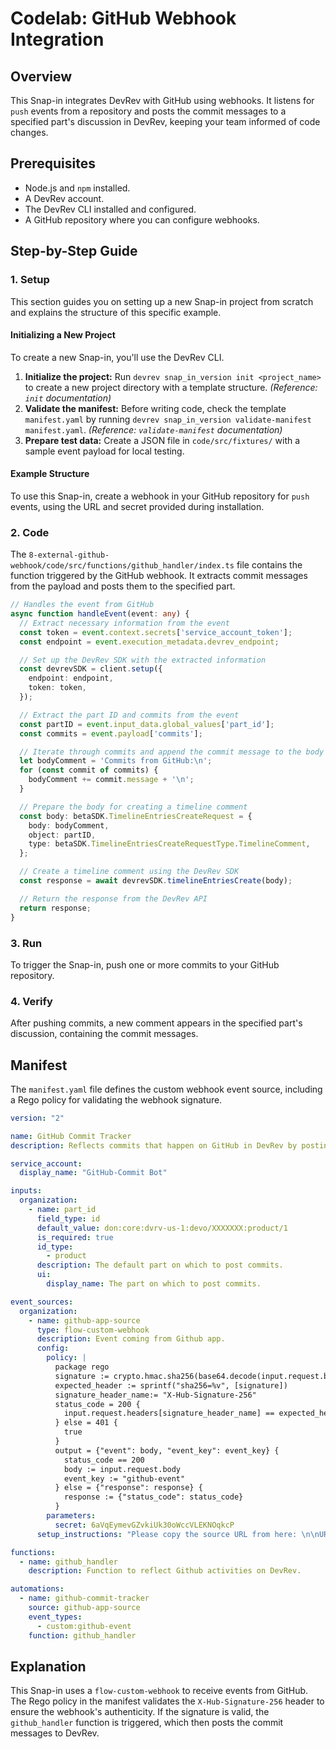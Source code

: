 # Codelab: GitHub Webhook Integration

## Overview
This Snap-in integrates DevRev with GitHub using webhooks. It listens for `push` events from a repository and posts the commit messages to a specified part's discussion in DevRev, keeping your team informed of code changes.

## Prerequisites
- Node.js and `npm` installed.
- A DevRev account.
- The DevRev CLI installed and configured.
- A GitHub repository where you can configure webhooks.

## Step-by-Step Guide

### 1. Setup
This section guides you on setting up a new Snap-in project from scratch and explains the structure of this specific example.

#### Initializing a New Project
To create a new Snap-in, you'll use the DevRev CLI.

1.  **Initialize the project:** Run `devrev snap_in_version init <project_name>` to create a new project directory with a template structure. *(Reference: `init` documentation)*
2.  **Validate the manifest:** Before writing code, check the template `manifest.yaml` by running `devrev snap_in_version validate-manifest manifest.yaml`. *(Reference: `validate-manifest` documentation)*
3.  **Prepare test data:** Create a JSON file in `code/src/fixtures/` with a sample event payload for local testing.

#### Example Structure
To use this Snap-in, create a webhook in your GitHub repository for `push` events, using the URL and secret provided during installation.

### 2. Code
The `8-external-github-webhook/code/src/functions/github_handler/index.ts` file contains the function triggered by the GitHub webhook. It extracts commit messages from the payload and posts them to the specified part.

```typescript
// Handles the event from GitHub
async function handleEvent(event: any) {
  // Extract necessary information from the event
  const token = event.context.secrets['service_account_token'];
  const endpoint = event.execution_metadata.devrev_endpoint;

  // Set up the DevRev SDK with the extracted information
  const devrevSDK = client.setup({
    endpoint: endpoint,
    token: token,
  });

  // Extract the part ID and commits from the event
  const partID = event.input_data.global_values['part_id'];
  const commits = event.payload['commits'];

  // Iterate through commits and append the commit message to the body of the comment
  let bodyComment = 'Commits from GitHub:\n';
  for (const commit of commits) {
    bodyComment += commit.message + '\n';
  }

  // Prepare the body for creating a timeline comment
  const body: betaSDK.TimelineEntriesCreateRequest = {
    body: bodyComment,
    object: partID,
    type: betaSDK.TimelineEntriesCreateRequestType.TimelineComment,
  };

  // Create a timeline comment using the DevRev SDK
  const response = await devrevSDK.timelineEntriesCreate(body);

  // Return the response from the DevRev API
  return response;
}
```

### 3. Run
To trigger the Snap-in, push one or more commits to your GitHub repository.

### 4. Verify
After pushing commits, a new comment appears in the specified part's discussion, containing the commit messages.

## Manifest
The `manifest.yaml` file defines the custom webhook event source, including a Rego policy for validating the webhook signature.

```yaml
version: "2"

name: GitHub Commit Tracker
description: Reflects commits that happen on GitHub in DevRev by posting to timeline of a product part.

service_account:
  display_name: "GitHub-Commit Bot"

inputs:
  organization:
    - name: part_id
      field_type: id
      default_value: don:core:dvrv-us-1:devo/XXXXXXX:product/1
      is_required: true
      id_type:
        - product
      description: The default part on which to post commits.
      ui:
        display_name: The part on which to post commits.

event_sources:
  organization:
    - name: github-app-source
      type: flow-custom-webhook
      description: Event coming from Github app.
      config:
        policy: |
          package rego
          signature := crypto.hmac.sha256(base64.decode(input.request.body_raw), input.parameters.secret)
          expected_header := sprintf("sha256=%v", [signature])
          signature_header_name:= "X-Hub-Signature-256"
          status_code = 200 {
            input.request.headers[signature_header_name] == expected_header
          } else = 401 {
            true
          }
          output = {"event": body, "event_key": event_key} {
            status_code == 200
            body := input.request.body
            event_key := "github-event"
          } else = {"response": response} {
            response := {"status_code": status_code}
          }
        parameters:
          secret: 6aVqEymevGZvkiUk30oWccVLEKNOqkcP
      setup_instructions: "Please copy the source URL from here: \n\nURL: `{{ source.trigger_url  }}` \n\nSecret: `{{source.config.parameters.secret}}`."

functions:
  - name: github_handler
    description: Function to reflect Github activities on DevRev.

automations:
  - name: github-commit-tracker
    source: github-app-source
    event_types:
      - custom:github-event
    function: github_handler
```

## Explanation
This Snap-in uses a `flow-custom-webhook` to receive events from GitHub. The Rego policy in the manifest validates the `X-Hub-Signature-256` header to ensure the webhook's authenticity. If the signature is valid, the `github_handler` function is triggered, which then posts the commit messages to DevRev.
